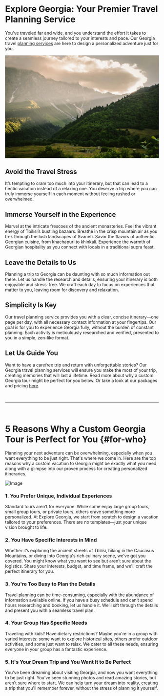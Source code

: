 # Explore Georgia: Your Premier Travel Planning Service

You've traveled far and wide, and you understand the effort it takes to create a seamless journey tailored to your interests and pace. Our Georgia travel [planning services](/our-travel-services/packages-pricing) are here to design a personalized adventure just for you.

![Samegrelo](../assets/samegrelo-sevo-svaneti.jpg)

## Avoid the Travel Stress

It’s tempting to cram too much into your itinerary, but that can lead to a hectic vacation instead of a relaxing one. You deserve a trip where you can truly immerse yourself in each moment without feeling rushed or overwhelmed.

## Immerse Yourself in the Experience

Marvel at the intricate frescoes of the ancient monasteries. Feel the vibrant energy of Tbilisi’s bustling bazaars. Breathe in the crisp mountain air as you trek through the lush landscapes of Svaneti. Savor the flavors of authentic Georgian cuisine, from khachapuri to khinkali. Experience the warmth of Georgian hospitality as you connect with locals in a traditional supra feast.

## Leave the Details to Us

Planning a trip to Georgia can be daunting with so much information out there. Let us handle the research and details, ensuring your itinerary is both enjoyable and stress-free. We craft each day to focus on experiences that matter to you, leaving room for discovery and relaxation.

## Simplicity Is Key

Our travel planning service provides you with a clear, concise itinerary—one page per day, with all necessary contact information at your fingertips. Our goal is for you to experience Georgia fully, without the burden of constant planning. Each activity is meticulously researched and verified, presented to you in a simple, zen-like format.

## Let Us Guide You

Want to have a carefree trip and return with unforgettable stories? Our Georgia travel planning services will ensure you make the most of your trip, creating memories that will last a lifetime. Read more about why a custom Georgia tour might be perfect for you below. Or take a look at our packages and pricing [here](/our-travel-services/packages-pricing).

&nbsp;

---

&nbsp;

# 5 Reasons Why a Custom Georgia Tour is Perfect for You {#for-who}

Planning your next adventure can be overwhelming, especially when you want everything to be just right. That's where we come in. Here are the top reasons why a custom vacation to Georgia might be exactly what you need, along with a glimpse into our proven process for creating personalized itineraries.

![Image](../../assets/custom-georgia-travel-tbilisi.jpg)

### 1. You Prefer Unique, Individual Experiences

Standard tours aren’t for everyone. While some enjoy large group tours, small group tours, or private tours, others crave something more personalized. At Explore Georgia, we start from scratch to design a vacation tailored to your preferences. There are no templates—just your unique vision brought to life.

### 2. You Have Specific Interests in Mind

Whether it’s exploring the ancient streets of Tbilisi, hiking in the Caucasus Mountains, or diving into Georgia's rich culinary scene, we’ve got you covered. You might know what you want to see but aren’t sure about the logistics. Share your interests, budget, and time frame, and we'll craft the perfect itinerary for you.

### 3. You're Too Busy to Plan the Details

Travel planning can be time-consuming, especially with the abundance of information available online. If you have a busy schedule and can’t spend hours researching and booking, let us handle it. We’ll sift through the details and present you with a seamless travel plan.

### 4. Your Group Has Specific Needs

Traveling with kids? Have dietary restrictions? Maybe you're in a group with varied interests: some want to explore historical sites, others prefer outdoor activities, and some just want to relax. We cater to all these needs, ensuring everyone in your group has a fantastic experience.

### 5. It's Your Dream Trip and You Want It to Be Perfect

You've been dreaming about visiting Georgia, and now you want everything to be just right. You’ve seen stunning photos and read amazing stories, but aren’t sure where to start. We can help turn your dream into reality, creating a trip that you'll remember forever, without the stress of planning it yourself.